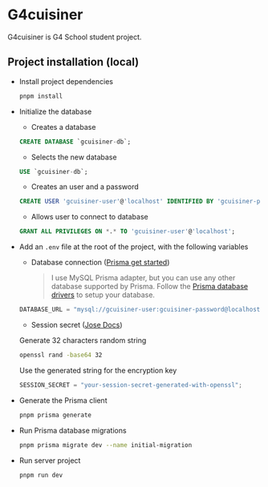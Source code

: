 # G4cuisiner

G4cuisiner is G4 School student project.

## Project installation (local)

- Install project dependencies

  ```bash
  pnpm install
  ```

- Initialize the database

  - Creates a database

  ```sql
  CREATE DATABASE `gcuisiner-db`;
  ```

  - Selects the new database

  ```sql
  USE `gcuisiner-db`;
  ```

  - Creates an user and a password

  ```sql
  CREATE USER 'gcuisiner-user'@'localhost' IDENTIFIED BY 'gcuisiner-password';
  ```

  - Allows user to connect to database

  ```sql
  GRANT ALL PRIVILEGES ON *.* TO 'gcuisiner-user'@'localhost';
  ```

- Add an `.env` file at the root of the project, with the following variables

  - Database connection ([Prisma get started](https://www.prisma.io/docs/get-started/setup-prisma/start-from-scratch/relational-databases/mysql-mysql-ts))
    > I use MySQL Prisma adapter, but you can use any other database supported by Prisma. Follow the [Prisma database drivers](https://www.prisma.io/docs/orm/overview/databases/database-drivers) to setup your database.

  ```js
  DATABASE_URL = "mysql://gcuisiner-user:gcuisiner-password@localhost:3306/gcuisiner-db";
  ```

  - Session secret ([Jose Docs](https://github.com/panva/jose))

  Generate 32 characters random string

  ```bash
  openssl rand -base64 32
  ```

  Use the generated string for the encryption key

  ```js
  SESSION_SECRET = "your-session-secret-generated-with-openssl";
  ```

  <!-- - Resend API config ([Resend Docs](https://resend.com/docs/dashboard/api-keys/introduction))

  ```js
  RESEND_API_KEY = "your-resend-api-key-generated-with-resend-dashboard";
  ```

  - Other necessary variables
    `Copy/paste` theses parameters into your `.env` file

  ```js
  RESEND_DOMAIN = "https://domain.com";
  RESEND_EMAIL = "hello@domain.com";
  ``` -->

- Generate the Prisma client

  ```bash
  pnpm prisma generate
  ```

- Run Prisma database migrations

  ```bash
  pnpm prisma migrate dev --name initial-migration
  ```

- Run server project

   ```bash
   pnpm run dev
   ```
